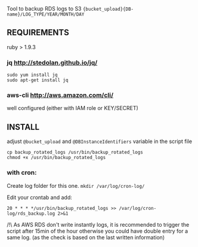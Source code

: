 Tool to backup RDS logs to S3 `{bucket_upload}{DB-name}/LOG_TYPE/YEAR/MONTH/DAY`

## REQUIREMENTS
ruby > 1.9.3

### jq http://stedolan.github.io/jq/
```
sudo yum install jq
sudo apt-get install jq
```

### aws-cli http://aws.amazon.com/cli/
well configured (either with IAM role or KEY/SECRET)

## INSTALL
adjust `@bucket_upload` and `@DBInstanceIdentifiers` variable in the script file
```
cp backup_rotated_logs /usr/bin/backup_rotated_logs
chmod +x /usr/bin/backup_rotated_logs
```
### with cron:
Create log folder for this one.
`mkdir /var/log/cron-log/`

Edit your crontab and add:
```
20 * * * */usr/bin/backup_rotated_logs >> /var/log/cron-log/rds_backup.log 2>&1
```

/!\ As AWS RDS don't write instantly logs, it is recommended to trigger the script after 15min of the hour otherwise
you could have double entry for a same log. (as the check is based on the last written information)
